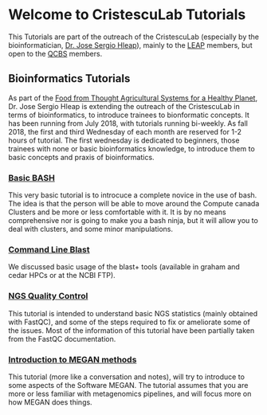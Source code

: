 # Welcome to CristescuLab Tutorials

This Tutorials are part of the outreach of the CristescuLab (especially by the bioinformatician, [Dr. Jose Sergio Hleap](https://github.com/jshleap)), mainly to the [LEAP](http://gonzalezlab.weebly.com/leap.html) members, but open to the [QCBS](https://qcbs.ca/) members.

## Bioinformatics Tutorials

As part of the [Food from Thought Agricultural Systems for a Healthy Planet](https://foodfromthought.ca/), Dr. Jose Sergio Hleap is extending the outreach of the CristescuLab in terms of bioinformatics, to introduce trainees to bionformatic concepts. It has been running from July 2018, with tutorials running bi-weekly. As fall 2018, the first and third Wednesday of each month are reserved for 1-2 hours of tutorial. The first wednesday is dedicated to beginners, those trainees with none or basic bioinformatics knowledge, to introduce them to basic concepts and praxis of bioinformatics.

### [Basic BASH](https://github.com/CristescuLab/Tutorials/tree/master/Bash) 
This very basic tutorial is to introcuce a complete novice in the use of bash. The idea is that the person will be able to move around the Compute canada Clusters and be more or less comfortable with it. It is by no means comprehensive nor is going to make you a bash ninja, but it will allow you to deal with clusters, and some minor manipulations.

### [Command Line Blast](https://github.com/CristescuLab/Tutorials/tree/master/Blast) 
We discussed basic usage of the blast+ tools (available in graham and cedar HPCs or at the NCBI FTP).

### [NGS Quality Control](https://github.com/CristescuLab/Tutorials/tree/master/NGS_QC)
This tutorial is intended to understand basic NGS statistics (mainly obtained with FastQC), and some of the steps required to fix or ameliorate some of the issues. Most of the information of this tutorial have been partially taken from the FastQC documentation.

### [Introduction to MEGAN methods](https://github.com/CristescuLab/Tutorials/tree/master/MEGAN)
This tutorial (more like a conversation and notes), will try to introduce to some aspects of the Software MEGAN. The tutorial assumes that you are more or less familiar with metagenomics pipelines, and will focus more on how MEGAN does things.
